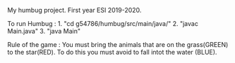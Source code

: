 My humbug project. First year ESI 2019-2020.

To run Humbug :
	1. "cd g54786/humbug/src/main/java/"
	2. "javac Main.java"
	3. "java Main"
	
Rule of the game :
You must bring the animals that are on the grass(GREEN) to the star(RED). To do this you must avoid to fall intot the water (BLUE).



